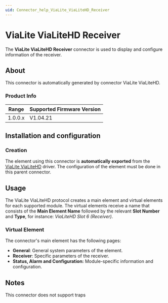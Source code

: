 ```yaml
---
uid: Connector_help_ViaLite_ViaLiteHD_Receiver
---
```


# ViaLite ViaLiteHD Receiver

The **ViaLite ViaLiteHD Receiver** connector is used to display and configure information of the receiver.

## About

This connector is automatically generated by connector ViaLite ViaLiteHD.

### Product Info

| Range | Supported Firmware Version |
|------------------|-----------------------------|
| 1.0.0.x          | V1.04.21                    |

## Installation and configuration

### Creation

The element using this connector is **automatically exported** from the [ViaLite ViaLiteHD](xref:Connector_help_ViaLite_ViaLiteHD) driver. The configuration of the element must be done in this parent connector.

## Usage

The ViaLite ViaLiteHD protocol creates a main element and virtual elements for each supported module. The virtual elements receive a name that consists of the **Main Element Name** followed by the relevant **Slot Number** and **Type**, for instance: *ViaLiteHD Slot 6 (Receiver)*.

### Virtual Element

The connector's main element has the following pages:

- **General**: General system parameters of the element.
- **Receiver**: Specific parameters of the receiver.
- **Status, Alarm and Configuration:** Module-specific information and configuration.

## Notes

This connector does not support traps
